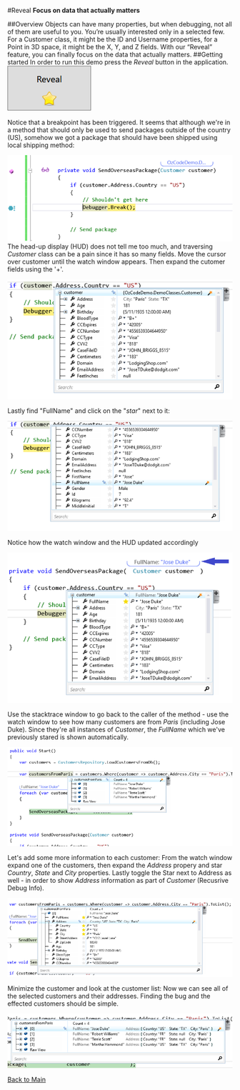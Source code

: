﻿#Reveal
**Focus on data that actually matters**   

##Overview
Objects can have many properties, but when debugging, not all of them are useful to you. You’re usually interested only in a selected few. For a Customer class, it might be the ID and Username properties, for a Point in 3D space, it might be the X, Y, and Z fields. With our “Reveal” feature, you can finally focus on the data that actually matters. 
##Getting started 
In order to run this demo press the _Reveal_ button in the application.  
![Reveal button](Resources/RevealButton.PNG)  

Notice that a breakpoint has been triggered. 
It seems that although we're in a method that should only be used to send packages outside of the country (US), somehow we got a package that should have been shipped using local shipping method:  

![Debug break](Resources/DebuggerBreak.PNG)  
The head-up display (HUD) does not tell me too much, and traversing _Customer_ class can be a pain since it has so many fields. 
Move the cursor over customer until the watch window appears. Then expand the cutomer fields using the '+'. 

![RevealCustomerName](Resources/WatchWindow1.png) 

Lastly find "FullName" and click on the "*star*" next to it:   

![RevealCustomerName](Resources/WatchWindow2.png) 

Notice how the watch window and the HUD updated accordingly

![RevealCustomerName](Resources/RevealFullName.png)
  
Use the stacktrace window to go back to the caller of the method - use the watch window to see how many customers are from *Paris* (including Jose Duke).
Since they're all instances of _Customer_, the _FullName_ which we've previously stared is shown automatically.

![Customers from Paris](Resources/customersFromParis.png) 

Let's add some more information to each customer: From the watch window expand one of the customers, then expand the _Address_ propery and star _Country_, _State_ and _City_ properties.
Lastly toggle the Star next to Address as well - in order to show _Address_ information as part of _Customer_ (Recusrive Debug Info).

![Add address info](Resources/cutomersWithAddresses.png)

Minimize the customer and look at the customer list: Now we can see all of the selected customers and their addresses. Finding the bug and the effected customers should be simple.

![Customers with addresses](Resources/RevealCustomersAndAddresses.png)

[Back to Main](../../README.md)
